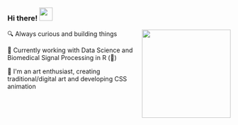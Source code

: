 ### Hi there! <img src='https://static.wixstatic.com/media/39723d_d34b73162fa54ebfb81711d82fcb842a~mv2.gif' width='30'/>

<img align="right" src="https://user-images.githubusercontent.com/21102900/225454985-d608c874-acbb-4c98-9e10-01b426616626.png" width="200"/>

🔍 Always curious and building things

🎲 Currently working with Data Science and Biomedical Signal Processing in R (💙)

🎨 I'm an art enthusiast, creating traditional/digital art and developing CSS animation

 ##

<!--
### My artwork <img src='https://static.wixstatic.com/media/39723d_d34b73162fa54ebfb81711d82fcb842a~mv2.gif' width='30'/>

| [<img src="https://github.com/arianacabral/lineart/blob/main/tulip/demo/demo_tulip.gif" width="100%;"/>](https://github.com/arianacabral/lineart)<br /> |  [<img src="https://github.com/arianacabral/lineart/blob/main/flower/demo/demo_flower.gif" width="100%;"/>](https://github.com/arianacabral/lineart)<br /> | [<img src="https://github.com/arianacabral/lineart/blob/main/tulip/demo/demo_tulip.gif" width="100%;"/>](https://github.com/arianacabral/lineart)<br /> |
| :---: | :---: | :---: |
 | [<img src="https://github.com/arianacabral/weather/raw/main/Partly%20Cloudly/demo/demo_cloudly.gif" width="100%;"/>](https://github.com/arianacabral/weather)<br /> |  [<img src="https://github.com/arianacabral/weather/blob/main/Cloudly/demo/demo_cloudly.gif" width="100%;"/>](https://github.com/arianacabral/weather)<br /> | [<img src="https://github.com/arianacabral/weather/raw/main/Starry/demo/demo_starry.gif" width="100%;"/>](https://github.com/arianacabral/weather)<br /> |
| [<img src="https://github.com/arianacabral/HP/raw/main/hp-glasses/demo/demo_hp_glasses.gif" width="100%;"/>](https://github.com/arianacabral/HP)<br /> |  [<img src="https://github.com/arianacabral/HP/raw/main/hp-deathly_hallows/demo/demo_hp_deathly_hallows.gif" width="100%;"/>](https://github.com/arianacabral/HP)<br /> | [<img src="https://github.com/arianacabral/HP/raw/main/hp-lumos/demo/demo_lumos.gif" width="100%;"/>](https://github.com/arianacabral/HP)<br /> |
 
##

<div align="center" style="display: inline_block"><br>
  <img align="center" alt="R" height="30" width="40" src="https://raw.githubusercontent.com/devicons/devicon/master/icons/r/r-original.svg">
  <img align="center" alt="RStudio" height="30" width="60" src="https://raw.githubusercontent.com/devicons/devicon/master/icons/rstudio/rstudio-plain.svg">
  <img align="center" alt="Csharp" height="30" width="60" src="https://raw.githubusercontent.com/devicons/devicon/master/icons/csharp/csharp-original.svg">
  <img align="center" alt="C" height="30" width="60" src="https://raw.githubusercontent.com/devicons/devicon/master/icons/c/c-plain.svg">
  <img align="center" alt="Arduino" height="50" width="60" src="https://cdn.jsdelivr.net/gh/devicons/devicon/icons/arduino/arduino-original.svg"/>
  <img align="center" alt="Cplusplus" height="30" width="60" src="https://raw.githubusercontent.com/devicons/devicon/master/icons/cplusplus/cplusplus-plain.svg">
  <img align="center" alt="Js" height="30" width="60" src="https://raw.githubusercontent.com/devicons/devicon/master/icons/javascript/javascript-plain.svg">
  <img align="center" alt="HTML" height="30" width="60" src="https://raw.githubusercontent.com/devicons/devicon/master/icons/html5/html5-original.svg">
  <img align="center" alt="CSS" height="30" width="60" src="https://raw.githubusercontent.com/devicons/devicon/master/icons/css3/css3-original.svg">
  <img align="center" alt="React" height="30" width="60" src="https://raw.githubusercontent.com/devicons/devicon/master/icons/react/react-original.svg">
  <img align="center" alt="MySql" height="30" width="60" src="https://raw.githubusercontent.com/devicons/devicon/master/icons/mysql/mysql-original.svg">
  <img align="center" alt="MongoDB" height="30" width="40" src="https://raw.githubusercontent.com/devicons/devicon/master/icons/mongodb/mongodb-original.svg">
  <img align="center" alt="Docker" height="50" width="50" src="https://cdn.jsdelivr.net/gh/devicons/devicon/icons/docker/docker-original.svg"/>
 </div>

 <div align="center"> 

  ![Snake animation](https://github.com/arianacabral/arianacabral/blob/output/github-contribution-grid-snake.svg)
 
</div>
 
 -->
 
